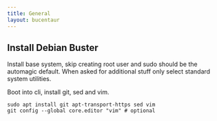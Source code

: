 ```yaml
---
title: General
layout: bucentaur
---
```


## Install Debian Buster

Install base system, skip creating root user and sudo should be the automagic default. When asked for additional stuff only select standard system utilities.

Boot into cli, install git, sed and vim.

    sudo apt install git apt-transport-https sed vim
    git config --global core.editor "vim" # optional

